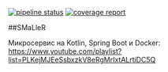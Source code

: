 [![pipeline status](https://gitlab.com/BuTeK_1981/smlt/badges/develop/pipeline.svg)](https://gitlab.com/BuTeK_1981/smlt/commits/develop)
[![coverage report](https://gitlab.com/BuTeK_1981/smlt/badges/develop/coverage.svg)](https://gitlab.com/BuTeK_1981/smlt/commits/develop)

##SMaLleR

Микросервис на Kotlin, Spring Boot и Docker:
https://www.youtube.com/playlist?list=PLKejMJEeSsbxzkV8eRgMrIxtALrtiDC5Q
